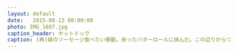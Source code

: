 ```yaml
---
layout: default
date:   2015-08-13 00:00:00
photo: IMG_1697.jpg
caption_header: ホットドック
caption: (再)嫁のソーセージ食べたい衝動。余ったバターロールに挟んだ。この辺りからつわりがおさまってきた。
---
```

